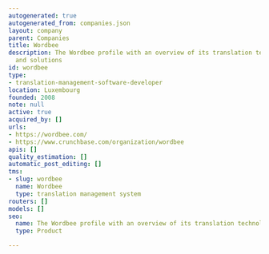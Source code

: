 ```yaml
---
autogenerated: true
autogenerated_from: companies.json
layout: company
parent: Companies
title: Wordbee
description: The Wordbee profile with an overview of its translation technologies
  and solutions
id: wordbee
type:
- translation-management-software-developer
location: Luxembourg
founded: 2008
note: null
active: true
acquired_by: []
urls:
- https://wordbee.com/
- https://www.crunchbase.com/organization/wordbee
apis: []
quality_estimation: []
automatic_post_editing: []
tms:
- slug: wordbee
  name: Wordbee
  type: translation management system
routers: []
models: []
seo:
  name: The Wordbee profile with an overview of its translation technologies and solutions
  type: Product

---
```


